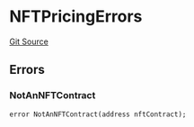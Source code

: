 # NFTPricingErrors
[Git Source](https://github.com/thrackle-io/forte-rules-engine/blob/4a2e9b2745fc1ebf2913bcb6fdbbd0ad4f2bfe93/src/common/IErrors.sol)


## Errors
### NotAnNFTContract

```solidity
error NotAnNFTContract(address nftContract);
```


